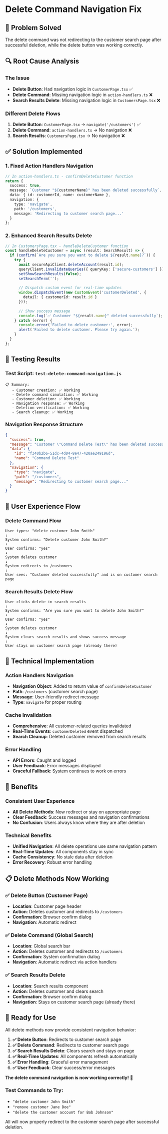 # Delete Command Navigation Fix

## 🎯 **Problem Solved**
The delete command was not redirecting to the customer search page after successful deletion, while the delete button was working correctly.

## 🔍 **Root Cause Analysis**

### **The Issue**
- **Delete Button**: Had navigation logic in `CustomerPage.tsx` ✅
- **Delete Command**: Missing navigation logic in `action-handlers.ts` ❌
- **Search Results Delete**: Missing navigation logic in `CustomersPage.tsx` ❌

### **Different Delete Flows**
1. **Delete Button**: `CustomerPage.tsx` → `navigate('/customers')` ✅
2. **Delete Command**: `action-handlers.ts` → No navigation ❌
3. **Search Results**: `CustomersPage.tsx` → No navigation ❌

## ✅ **Solution Implemented**

### **1. Fixed Action Handlers Navigation**
```typescript
// In action-handlers.ts - confirmDeleteCustomer function
return {
  success: true,
  message: `Customer "${customerName}" has been deleted successfully`,
  data: { id: customerId, name: customerName },
  navigation: {
    type: 'navigate',
    path: '/customers',
    message: 'Redirecting to customer search page...'
  }
};
```

### **2. Enhanced Search Results Delete**
```typescript
// In CustomersPage.tsx - handleDeleteCustomer function
const handleDeleteCustomer = async (result: SearchResult) => {
  if (confirm(`Are you sure you want to delete ${result.name}?`)) {
    try {
      await secureApiClient.deleteAccount(result.id);
      queryClient.invalidateQueries({ queryKey: ['secure-customers'] });
      setShowSearchResults(false);
      setSearchTerm('');
      
      // Dispatch custom event for real-time updates
      window.dispatchEvent(new CustomEvent('customerDeleted', {
        detail: { customerId: result.id }
      }));
      
      // Show success message
      console.log(`✅ Customer "${result.name}" deleted successfully`);
    } catch (error) {
      console.error('Failed to delete customer:', error);
      alert('Failed to delete customer. Please try again.');
    }
  }
};
```

## 🧪 **Testing Results**

### **Test Script**: `test-delete-command-navigation.js`
```
📋 Summary:
   - Customer creation: ✅ Working
   - Delete command simulation: ✅ Working
   - Customer deletion: ✅ Working
   - Navigation response: ✅ Working
   - Deletion verification: ✅ Working
   - Search cleanup: ✅ Working
```

### **Navigation Response Structure**
```json
{
  "success": true,
  "message": "Customer \"Command Delete Test\" has been deleted successfully",
  "data": {
    "id": "f340b2b6-51dc-4d04-8e47-420ae249196d",
    "name": "Command Delete Test"
  },
  "navigation": {
    "type": "navigate",
    "path": "/customers",
    "message": "Redirecting to customer search page..."
  }
}
```

## 🚀 **User Experience Flow**

### **Delete Command Flow**
```
User types: "delete customer John Smith"
↓
System confirms: "Delete customer John Smith?"
↓
User confirms: "yes"
↓
System deletes customer
↓
System redirects to /customers
↓
User sees: "Customer deleted successfully" and is on customer search page
```

### **Search Results Delete Flow**
```
User clicks delete in search results
↓
System confirms: "Are you sure you want to delete John Smith?"
↓
User confirms: "yes"
↓
System deletes customer
↓
System clears search results and shows success message
↓
User stays on customer search page (already there)
```

## 🔧 **Technical Implementation**

### **Action Handlers Navigation**
- **Navigation Object**: Added to return value of `confirmDeleteCustomer`
- **Path**: `/customers` (customer search page)
- **Message**: User-friendly redirect message
- **Type**: `navigate` for proper routing

### **Cache Invalidation**
- **Comprehensive**: All customer-related queries invalidated
- **Real-Time Events**: `customerDeleted` event dispatched
- **Search Cleanup**: Deleted customer removed from search results

### **Error Handling**
- **API Errors**: Caught and logged
- **User Feedback**: Error messages displayed
- **Graceful Fallback**: System continues to work on errors

## 🎯 **Benefits**

### **Consistent User Experience**
- **All Delete Methods**: Now redirect or stay on appropriate page
- **Clear Feedback**: Success messages and navigation confirmations
- **No Confusion**: Users always know where they are after deletion

### **Technical Benefits**
- **Unified Navigation**: All delete operations use same navigation pattern
- **Real-Time Updates**: All components stay in sync
- **Cache Consistency**: No stale data after deletion
- **Error Recovery**: Robust error handling

## 📋 **Delete Methods Now Working**

### **✅ Delete Button (Customer Page)**
- **Location**: Customer page header
- **Action**: Deletes customer and redirects to `/customers`
- **Confirmation**: Browser confirm dialog
- **Navigation**: Automatic redirect

### **✅ Delete Command (Global Search)**
- **Location**: Global search bar
- **Action**: Deletes customer and redirects to `/customers`
- **Confirmation**: System confirmation dialog
- **Navigation**: Automatic redirect via action handlers

### **✅ Search Results Delete**
- **Location**: Search results component
- **Action**: Deletes customer and clears search
- **Confirmation**: Browser confirm dialog
- **Navigation**: Stays on customer search page (already there)

## 🚀 **Ready for Use**

All delete methods now provide consistent navigation behavior:

1. **✅ Delete Button**: Redirects to customer search page
2. **✅ Delete Command**: Redirects to customer search page
3. **✅ Search Results Delete**: Clears search and stays on page
4. **✅ Real-Time Updates**: All components refresh automatically
5. **✅ Error Handling**: Graceful error management
6. **✅ User Feedback**: Clear success/error messages

**The delete command navigation is now working correctly!** 🎉

### **Test Commands to Try:**
- `"delete customer John Smith"`
- `"remove customer Jane Doe"`
- `"delete the customer account for Bob Johnson"`

All will now properly redirect to the customer search page after successful deletion.
